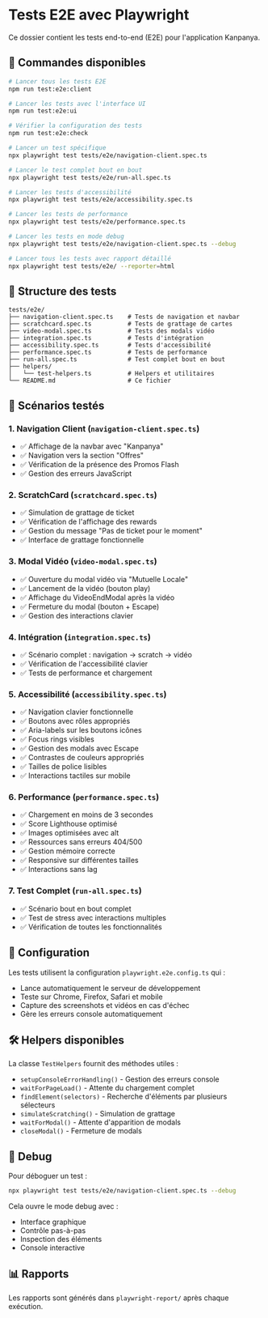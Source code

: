 # Tests E2E avec Playwright

Ce dossier contient les tests end-to-end (E2E) pour l'application Kanpanya.

## 🚀 Commandes disponibles

```bash
# Lancer tous les tests E2E
npm run test:e2e:client

# Lancer les tests avec l'interface UI
npm run test:e2e:ui

# Vérifier la configuration des tests
npm run test:e2e:check

# Lancer un test spécifique
npx playwright test tests/e2e/navigation-client.spec.ts

# Lancer le test complet bout en bout
npx playwright test tests/e2e/run-all.spec.ts

# Lancer les tests d'accessibilité
npx playwright test tests/e2e/accessibility.spec.ts

# Lancer les tests de performance
npx playwright test tests/e2e/performance.spec.ts

# Lancer les tests en mode debug
npx playwright test tests/e2e/navigation-client.spec.ts --debug

# Lancer tous les tests avec rapport détaillé
npx playwright test tests/e2e/ --reporter=html
```

## 📁 Structure des tests

```
tests/e2e/
├── navigation-client.spec.ts    # Tests de navigation et navbar
├── scratchcard.spec.ts          # Tests de grattage de cartes
├── video-modal.spec.ts          # Tests des modals vidéo
├── integration.spec.ts          # Tests d'intégration
├── accessibility.spec.ts        # Tests d'accessibilité
├── performance.spec.ts          # Tests de performance
├── run-all.spec.ts              # Test complet bout en bout
├── helpers/
│   └── test-helpers.ts          # Helpers et utilitaires
└── README.md                    # Ce fichier
```

## 🧪 Scénarios testés

### 1. Navigation Client (`navigation-client.spec.ts`)
- ✅ Affichage de la navbar avec "Kanpanya"
- ✅ Navigation vers la section "Offres"
- ✅ Vérification de la présence des Promos Flash
- ✅ Gestion des erreurs JavaScript

### 2. ScratchCard (`scratchcard.spec.ts`)
- ✅ Simulation de grattage de ticket
- ✅ Vérification de l'affichage des rewards
- ✅ Gestion du message "Pas de ticket pour le moment"
- ✅ Interface de grattage fonctionnelle

### 3. Modal Vidéo (`video-modal.spec.ts`)
- ✅ Ouverture du modal vidéo via "Mutuelle Locale"
- ✅ Lancement de la vidéo (bouton play)
- ✅ Affichage du VideoEndModal après la vidéo
- ✅ Fermeture du modal (bouton + Escape)
- ✅ Gestion des interactions clavier

### 4. Intégration (`integration.spec.ts`)
- ✅ Scénario complet : navigation → scratch → vidéo
- ✅ Vérification de l'accessibilité clavier
- ✅ Tests de performance et chargement

### 5. Accessibilité (`accessibility.spec.ts`)
- ✅ Navigation clavier fonctionnelle
- ✅ Boutons avec rôles appropriés
- ✅ Aria-labels sur les boutons icônes
- ✅ Focus rings visibles
- ✅ Gestion des modals avec Escape
- ✅ Contrastes de couleurs appropriés
- ✅ Tailles de police lisibles
- ✅ Interactions tactiles sur mobile

### 6. Performance (`performance.spec.ts`)
- ✅ Chargement en moins de 3 secondes
- ✅ Score Lighthouse optimisé
- ✅ Images optimisées avec alt
- ✅ Ressources sans erreurs 404/500
- ✅ Gestion mémoire correcte
- ✅ Responsive sur différentes tailles
- ✅ Interactions sans lag

### 7. Test Complet (`run-all.spec.ts`)
- ✅ Scénario bout en bout complet
- ✅ Test de stress avec interactions multiples
- ✅ Vérification de toutes les fonctionnalités

## 🔧 Configuration

Les tests utilisent la configuration `playwright.e2e.config.ts` qui :
- Lance automatiquement le serveur de développement
- Teste sur Chrome, Firefox, Safari et mobile
- Capture des screenshots et vidéos en cas d'échec
- Gère les erreurs console automatiquement

## 🛠️ Helpers disponibles

La classe `TestHelpers` fournit des méthodes utiles :
- `setupConsoleErrorHandling()` - Gestion des erreurs console
- `waitForPageLoad()` - Attente du chargement complet
- `findElement(selectors)` - Recherche d'éléments par plusieurs sélecteurs
- `simulateScratching()` - Simulation de grattage
- `waitForModal()` - Attente d'apparition de modals
- `closeModal()` - Fermeture de modals

## 🐛 Debug

Pour déboguer un test :
```bash
npx playwright test tests/e2e/navigation-client.spec.ts --debug
```

Cela ouvre le mode debug avec :
- Interface graphique
- Contrôle pas-à-pas
- Inspection des éléments
- Console interactive

## 📊 Rapports

Les rapports sont générés dans `playwright-report/` après chaque exécution.
